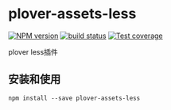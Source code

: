 # plover-assets-less


[![NPM version][npm-image]][npm-url]
[![build status][travis-image]][travis-url]
[![Test coverage][coveralls-image]][coveralls-url]


plover less插件


## 安装和使用

```
npm install --save plover-assets-less
```

[npm-image]: https://img.shields.io/npm/v/plover-assets-less.svg?style=flat-square
[npm-url]: https://www.npmjs.com/package/plover-assets-less
[travis-image]: https://img.shields.io/travis/plover-modules/plover-assets-less/master.svg?style=flat-square
[travis-url]: https://travis-ci.org/plover-modules/plover-assets-less
[coveralls-image]: https://img.shields.io/codecov/c/github/plover-modules/plover-assets-less.svg?style=flat-square
[coveralls-url]: https://codecov.io/github/plover-modules/plover-assets-less?branch=master

